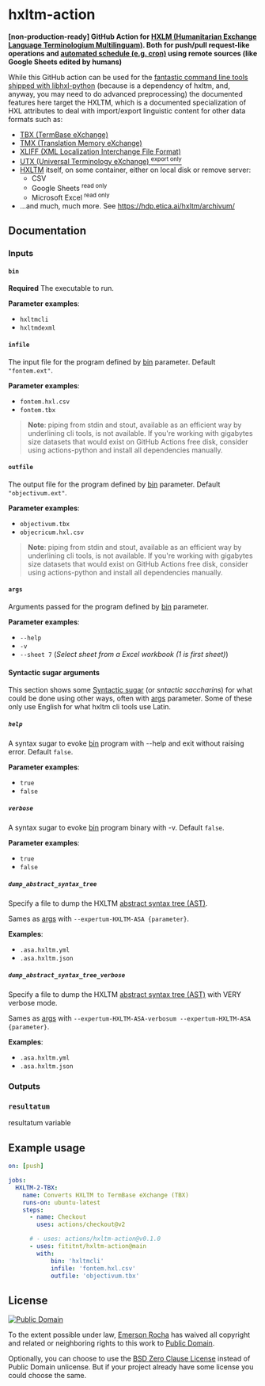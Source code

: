 # hxltm-action
**[non-production-ready] GitHub Action for [HXLM (Humanitarian Exchange Language Terminologium Multilinguam)](https://hdp.etica.ai/hxltm/archivum/). Both for push/pull request-like operations and [automated schedule (e.g. cron)](https://docs.github.com/en/actions/learn-github-actions/events-that-trigger-workflows#schedule) using remote sources (like Google Sheets edited by humans)**

While this GitHub action can be used for the
[fantastic command line tools shipped with libhxl-python](https://github.com/HXLStandard/libhxl-python/wiki/HXL-cookbook)
(because is a dependency of hxltm, and, anyway, you may need to do advanced
preprocessing) the documented features here target the HXLTM, which is a
documented specialization of HXL attributes to deal with import/export
linguistic content for other data formats such as:

- [TBX (TermBase eXchange)](https://en.wikipedia.org/wiki/TermBase_eXchange)
- [TMX (Translation Memory eXchange)](https://en.wikipedia.org/wiki/Translation_Memory_eXchange)
- [XLIFF (XML Localization Interchange File Format)](https://en.wikipedia.org/wiki/Translation_Memory_eXchange)
- [UTX (Universal Terminology eXchange) <sup>export only</sup>](https://en.wikipedia.org/wiki/Universal_Terminology_eXchange)
- [HXLTM](https://hdp.etica.ai/hxltm/archivum/) itself, on some container,
  either on local disk or remove server:
  - CSV
  - Google Sheets <sup>read only</sup>
  - Microsoft Excel <sup>read only</sup>
- ...and much, much more. See <https://hdp.etica.ai/hxltm/archivum/>

<!--
- https://github.com/nektos/act
- https://github.com/actions/hello-world-docker-action
- https://docs.github.com/en/actions/creating-actions/creating-a-docker-container-action
- https://docs.github.com/en/actions/learn-github-actions/workflow-commands-for-github-actions

cp -r /workspace/git/fititnt/hxltm-action /home/fititnt/Downloads/hxltm-action-backup

rsync -r -a -v /workspace/git/fititnt/hxltm-action/ /home/fititnt/Downloads/hxltm-action-backup
cd /home/fititnt/Downloads/hxltm-action-backup
docker run --rm -it $(docker build -q .)

docker run --rm -it $(docker build -q .) 'hxltmcli --help'

cp .github/hxltm/hxltm-exemplum-linguam.tm.hxl.csv hxltm-exemplum-linguam.tm.hxl.csv

docker run --rm -it $(docker build -q .) 'hxltmcli' '.github/hxltm/hxltm-exemplum-linguam.tm.hxl.csv' 'objectivum.tbx' '--objectivum-TBX-Basim'
docker run --rm -it $(docker build -q .) 'hxltmcli' 'tests/hxltm-exemplum-linguam.tm.hxl.csv' 'tests/result/objectivum.tbx' '--objectivum-TBX-Basim'

# Using act
act

-->

## Documentation

### Inputs
#### `bin`
**Required** The executable to run.

**Parameter examples**:
- `hxltmcli`
- `hxltmdexml`

#### `infile`
The input file for the program defined by [bin](#bin) parameter.
Default `"fontem.ext"`.

**Parameter examples**:
- `fontem.hxl.csv`
- `fontem.tbx`

> **Note**: piping from stdin and stout, available as an efficient way by
underlining cli tools, is not available. If you're working with gigabytes
size datasets that would exist on GitHub Actions free disk, consider
using actions-python and install all dependencies manually.

#### `outfile`
The output file for the program defined by [bin](#bin) parameter.
Default `"objectivum.ext"`.

**Parameter examples**:
- `objectivum.tbx`
- `objecricum.hxl.csv`

> **Note**: piping from stdin and stout, available as an efficient way by
underlining cli tools, is not available. If you're working with gigabytes
size datasets that would exist on GitHub Actions free disk, consider
using actions-python and install all dependencies manually.

#### `args`
Arguments passed for the program defined by [bin](#bin) parameter.

**Parameter examples**:
- `--help`
- `-v`
- `--sheet 7` (_Select sheet from a Excel workbook (1 is first sheet)_)

#### Syntactic sugar arguments
This section shows some [Syntactic sugar](https://en.wikipedia.org/wiki/Syntactic_sugar)
(or _sntactic saccharins_) for what could be done using other ways, often
with [args](#args) parameter. Some of these only use English for what hxltm cli
tools use Latin.

##### `help`
A syntax sugar to evoke [bin](#bin) program with --help and exit without
raising error. Default `false`.

**Parameter examples**:
- `true`
- `false`

##### `verbose`
A syntax sugar to evoke [bin](#bin) program binary with -v. Default `false`.

**Parameter examples**:
- `true`
- `false`

##### `dump_abstract_syntax_tree`
Specify a file to dump the HXLTM
[abstract syntax tree (AST)](https://en.wikipedia.org/wiki/Abstract_syntax_tree).

Sames as [args](#args) with `--expertum-HXLTM-ASA {parameter}`.

**Examples**:
- `.asa.hxltm.yml`
- `.asa.hxltm.json`

##### `dump_abstract_syntax_tree_verbose`
Specify a file to dump the HXLTM
[abstract syntax tree (AST)](https://en.wikipedia.org/wiki/Abstract_syntax_tree)
with VERY verbose mode.

Sames as [args](#args) with `--expertum-HXLTM-ASA-verbosum --expertum-HXLTM-ASA {parameter}`.

**Examples**:
- `.asa.hxltm.yml`
- `.asa.hxltm.json`

### Outputs

### `resultatum`

resultatum variable

## Example usage

```yaml
on: [push]

jobs:
  HXLTM-2-TBX:
    name: Converts HXLTM to TermBase eXchange (TBX)
    runs-on: ubuntu-latest
    steps:
      - name: Checkout
        uses: actions/checkout@v2

      # - uses: actions/hxltm-action@v0.1.0
      - uses: fititnt/hxltm-action@main
        with:
            bin: 'hxltmcli'
            infile: 'fontem.hxl.csv'
            outfile: 'objectivum.tbx'
```

## License

[![Public Domain](https://i.creativecommons.org/p/zero/1.0/88x31.png)](UNLICENSE)

To the extent possible under law, [Emerson Rocha](https://github.com/fititnt)
has waived all copyright and related or neighboring rights to this work to
[Public Domain](UNLICENSE).

Optionally, you can choose to use the [BSD Zero Clause License](https://spdx.org/licenses/0BSD.html)
instead of Public Domain unlicense. But if your project already have some
license you could choose the same.
